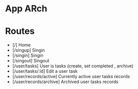# App ARch

# Routes
-  [/]                      Home 
-  [/singup]                Singin
-  [/singin]                Singin
-  [/singout]               Singout
-  [/user/tasks]            User is tasks (create, set completed , archive)
-  [/user/tasks/:id]        Edit a user task
-  [/user/records/active]   Currently active user tasks records
-  [/user/records/archive]  Archived user tasks records